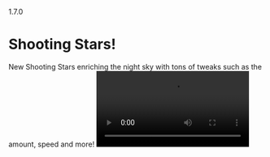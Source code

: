 1.7.0
# Shooting Stars!
New Shooting Stars enriching the night sky with tons of tweaks such as the amount, speed and more!
![Stars](/assets/video/shootingStars.mp4)